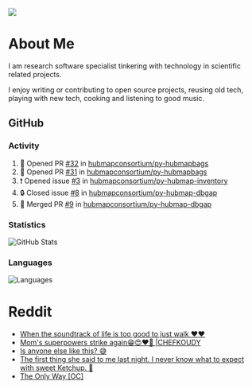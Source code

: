 ![](https://komarev.com/ghpvc/?username=icaoberg)

# About Me
I am research software specialist tinkering with technology in scientific related projects.

I enjoy writing or contributing to open source projects, reusing old tech, playing with new tech, cooking and listening to good music.

## GitHub
### Activity
<!--START_SECTION:activity-->
1. 💪 Opened PR [#32](https://github.com/hubmapconsortium/py-hubmapbags/pull/32) in [hubmapconsortium/py-hubmapbags](https://github.com/hubmapconsortium/py-hubmapbags)
2. 💪 Opened PR [#31](https://github.com/hubmapconsortium/py-hubmapbags/pull/31) in [hubmapconsortium/py-hubmapbags](https://github.com/hubmapconsortium/py-hubmapbags)
3. ❗ Opened issue [#3](https://github.com/hubmapconsortium/py-hubmap-inventory/issues/3) in [hubmapconsortium/py-hubmap-inventory](https://github.com/hubmapconsortium/py-hubmap-inventory)
4. 🔒 Closed issue [#8](https://github.com/hubmapconsortium/py-hubmap-dbgap/issues/8) in [hubmapconsortium/py-hubmap-dbgap](https://github.com/hubmapconsortium/py-hubmap-dbgap)
5. 🎉 Merged PR [#9](https://github.com/hubmapconsortium/py-hubmap-dbgap/pull/9) in [hubmapconsortium/py-hubmap-dbgap](https://github.com/hubmapconsortium/py-hubmap-dbgap)
<!--END_SECTION:activity-->

### Statistics
![GitHub Stats](https://github-readme-stats.vercel.app/api?username=icaoberg&count_private=true&show_icons=true)

### Languages
![Languages](https://github-readme-stats.vercel.app/api/top-langs/?username=icaoberg&show_icons=true&langs_count=10&hide=HTML,CSS,M)

# Reddit
<!-- BLOG-POST-LIST:START -->
- [When the soundtrack of life is too good to just walk ❤️❤️](https://www.reddit.com/r/u_icaoberg/comments/wp4k9l/when_the_soundtrack_of_life_is_too_good_to_just/)
- [Mom&#39;s superpowers strike again😁😍♥️🙏 |CHEFKOUDY](https://www.reddit.com/r/u_icaoberg/comments/wmxngf/moms_superpowers_strike_again_chefkoudy/)
- [Is anyone else like this? 😅](https://www.reddit.com/r/u_icaoberg/comments/wkq82y/is_anyone_else_like_this/)
- [The first thing she said to me last night. I never know what to expect with sweet Ketchup. 🤣](https://www.reddit.com/r/u_icaoberg/comments/ty1h5z/the_first_thing_she_said_to_me_last_night_i_never/)
- [The Only Way [OC]](https://www.reddit.com/r/u_icaoberg/comments/ty1cfr/the_only_way_oc/)
<!-- BLOG-POST-LIST:END -->
